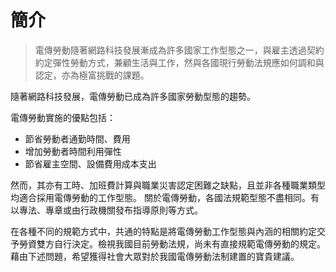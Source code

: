 # 簡介
> 電傳勞動隨著網路科技發展漸成為許多國家工作型態之一，與雇主透過契約約定彈性勞動方式，兼顧生活與工作，然與各國現行勞動法規應如何調和與認定，亦為極富挑戰的課題。

隨著網路科技發展，電傳勞動已成為許多國家勞動型態的趨勢。

電傳勞動實施的優點包括：
+ 節省勞動者通勤時間、費用
+ 增加勞動者時間利用彈性
+ 節省雇主空間、設備費用成本支出
 
然而，其亦有工時、加班費計算與職業災害認定困難之缺點，且並非各種職業類型均適合採用電傳勞動的工作型態。
關於電傳勞動，各國法規範型態不盡相同。有以專法、專章或由行政機關發布指導原則等方式。

在各種不同的規範方式中，共通的特點是將電傳勞動工作型態與內涵的相關約定交予勞資雙方自行決定。檢視我國目前勞動法規，尚未有直接規範電傳勞動的規定。藉由下述問題，希望獲得社會大眾對於我國電傳勞動法制建置的寶貴建議。

